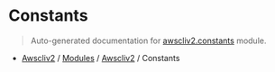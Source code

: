 # Constants

> Auto-generated documentation for [awscliv2.constants](https://github.com/vemel/awscliv2/blob/main/awscliv2/constants.py) module.

- [Awscliv2](../README.md#aws-cli-v2-for-python-) / [Modules](../MODULES.md#awscliv2-modules) / [Awscliv2](index.md#awscliv2) / Constants
